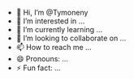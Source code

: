 - 👋 Hi, I’m @Tymoneny
- 👀 I’m interested in ...
- 🌱 I’m currently learning ...
- 💞️ I’m looking to collaborate on ...
- 📫 How to reach me ...
- 😄 Pronouns: ...
- ⚡ Fun fact: ...

<!---
Tymoneny/Tymoneny is a ✨ special ✨ repository because its `README.md` (this file) appears on your GitHub profile.
You can click the Preview link to take a look at your changes.
--->
